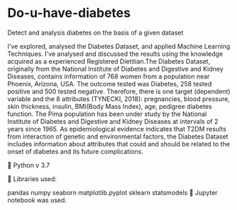 # Do-u-have-diabetes
Detect and analysis diabetes on the basis of a given dataset

I've explored, analysed the Diabetes Dataset, and applied Machine Learning Techniques. I've analysed and discussed the results using the knowledge acquired as a 
experienced Registered Dietitian.The Diabetes Dataset, originally from the National Institute of Diabetes and Digestive and Kidney Diseases, contains 
information of 768 women from a population near Phoenix, Arizona, USA. The outcome tested was Diabetes, 258 tested positive and 500 tested negative. Therefore, 
there is one target (dependent) variable and the 8 attributes (TYNECKI, 2018): pregnancies, blood pressure, skin thickness, insulin, BMI(Body Mass Index), age, 
pedigree diabetes function. The Pima population has been under study by the National Institute of Diabetes and Digestive and Kidney Diseases at intervals of 2 years 
since 1965. As epidemiological evidence indicates that T2DM results from interaction of genetic and environmental factors, the Diabetes Dataset includes information
about attributes that could and should be related to the onset of diabetes and its future complications.

📌 Python v 3.7

📌 Libraries used:

pandas
numpy
seaborn
matplotlib.pyplot
sklearn
statsmodels
📌 Jupyter notebook was used. 

